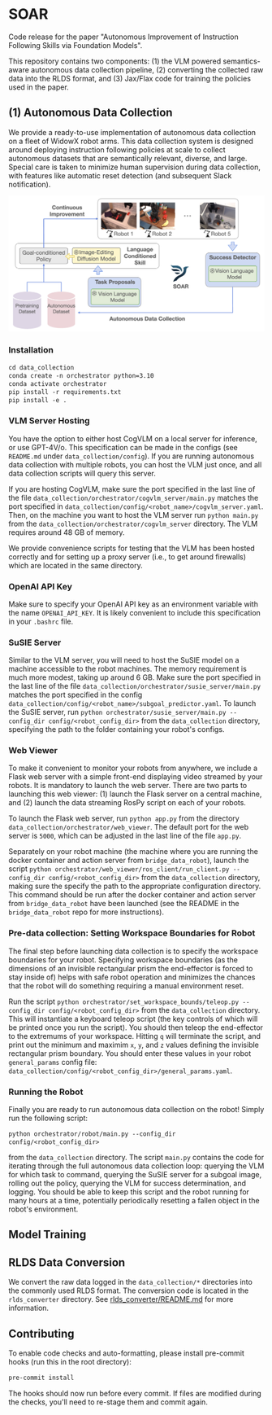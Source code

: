 # SOAR
Code release for the paper "Autonomous Improvement of Instruction Following Skills via Foundation Models".

This repository contains two components: (1) the VLM powered semantics-aware autonomous data collection pipeline, (2) converting the collected raw data into the RLDS format, and (3) Jax/Flax code for training the policies used in the paper.

## (1) Autonomous Data Collection

We provide a ready-to-use implementation of autonomous data collection on a fleet of WidowX robot arms. This data collection system is designed around deploying instruction following policies at scale to collect autonomous datasets that are semantically relevant, diverse, and large. Special care is taken to minimize human supervision during data collection, with features like automatic reset detection (and subsequent Slack notification).

![](media/autonomous_data_collection.png)

### Installation
```
cd data_collection
conda create -n orchestrator python=3.10
conda activate orchestrator
pip install -r requirements.txt
pip install -e .
```

### VLM Server Hosting
You have the option to either host CogVLM on a local server for inference, or use GPT-4V/o. This specification can be made in the configs (see `README.md` under `data_collection/config`). If you are running autonomous data collection with multiple robots, you can host the VLM just once, and all data collection scripts will query this server.

If you are hosting CogVLM, make sure the port specified in the last line of the file `data_collection/orchestrator/cogvlm_server/main.py` matches the port specified in `data_collection/config/<robot_name>/cogvlm_server.yaml`. Then, on the machine you want to host the VLM server run `python main.py` from the `data_collection/orchestrator/cogvlm_server` directory. The VLM requires around 48 GB of memory.

We provide convenience scripts for testing that the VLM has been hosted correctly and for setting up a proxy server (i.e., to get around firewalls) which are located in the same directory.

### OpenAI API Key

Make sure to specify your OpenAI API key as an environment variable with the name `OPENAI_API_KEY`. It is likely convenient to include this specification in your `.bashrc` file.

### SuSIE Server

Similar to the VLM server, you will need to host the SuSIE model on a machine accessible to the robot machines. The memory requirement is much more modest, taking up around 6 GB. Make sure the port specified in the last line of the file `data_collection/orchestrator/susie_server/main.py` matches the port specified in the config `data_collection/config/<robot_name>/subgoal_predictor.yaml`. To launch the SuSIE server, run `python orchestrator/susie_server/main.py --config_dir config/<robot_config_dir>` from the `data_collection` directory, specifying the path to the folder containing your robot's configs.

### Web Viewer

To make it convenient to monitor your robots from anywhere, we include a Flask web server with a simple front-end displaying video streamed by your robots. It is mandatory to launch the web server. There are two parts to launching this web viewer: (1) launch the Flask server on a central machine, and (2) launch the data streaming RosPy script on each of your robots.

To launch the Flask web server, run `python app.py` from the directory `data_collection/orchestrator/web_viewer`. The default port for the web server is `5000`, which can be adjusted in the last line of the file `app.py`.

Separately on your robot machine (the machine where you are running the docker container and action server from `bridge_data_robot`), launch the script `python orchestrator/web_viewer/ros_client/run_client.py --config_dir config/<robot_config_dir>` from the `data_collection` directory, making sure the specify the path to the appropriate configuration directory. This command should be run after the docker container and action server from `bridge_data_robot` have been launched (see the README in the `bridge_data_robot` repo for more instructions).

### Pre-data collection: Setting Workspace Boundaries for Robot

The final step before launching data collection is to specify the workspace boundaries for your robot. Specifying workspace boundaries (as the dimensions of an invisible rectangular prism the end-effector is forced to stay inside of) helps with safe robot operation and minimizes the chances that the robot will do something requiring a manual environment reset.

Run the script `python orchestrator/set_workspace_bounds/teleop.py --config_dir config/<robot_config_dir>` from the `data_collection` directory. This will instantiate a keyboard teleop script (the key controls of which will be printed once you run the script). You should then teleop the end-effector to the extremums of your workspace. Hitting `q` will terminate the script, and print out the minimum and maximim `x`, `y`, and `z` values defining the invisible rectangular prism boundary. You should enter these values in your robot `general_params` config file: `data_collection/config/<robot_config_dir>/general_params.yaml`.

### Running the Robot

Finally you are ready to run autonomous data collection on the robot! Simply run the following script:
```
python orchestrator/robot/main.py --config_dir config/<robot_config_dir>
```
from the `data_collection` directory. The script `main.py` contains the code for iterating through the full autonomous data collection loop: querying the VLM for which task to command, querying the SuSIE server for a subgoal image, rolling out the policy, querying the VLM for success determination, and logging. You should be able to keep this script and the robot running for many hours at a time, potentially periodically resetting a fallen object in the robot's environment.

## Model Training

## RLDS Data Conversion
We convert the raw data logged in the `data_collection/*` directories into the commonly used RLDS format. The conversion code is
located in the `rlds_converter` directory. See [rlds_converter/README.md](https://github.com/rail-berkeley/soar/blob/main/rlds_converter/README.md) for more information.

## Contributing
To enable code checks and auto-formatting, please install pre-commit hooks (run this in the root directory):
```bash
pre-commit install
```
The hooks should now run before every commit. If files are modified during the checks, you'll need to re-stage them and commit again.
